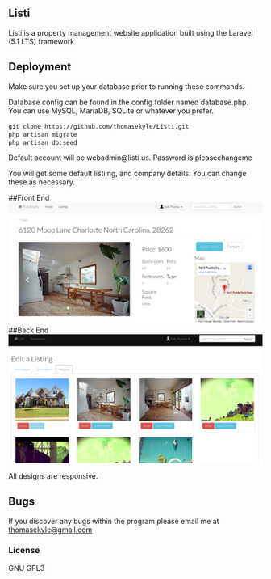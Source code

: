 ## Listi

Listi is a property management website application built using the Laravel (5.1 LTS) framework

## Deployment
<p>Make sure you set up your database prior to running these commands.</p>
<p>Database config can be found in the config folder named database.php. You can use MySQL, MariaDB, SQLite or whatever you prefer.
</p>

    git clone https://github.com/thomasekyle/Listi.git
    php artisan migrate
    php artisan db:seed
  
<p>Default account will be webadmin@listi.us. Password is pleasechangeme</p>
<p>You will get some default listiing, and company details. You can change these as necessary.</p>

##Front End
![ScreenShot](listifront.png)
##Back End
![ScreenShot](listiback.png)

All designs are responsive.

## Bugs

If you discover any bugs within the program please email me at thomasekyle@gmail.com

### License

GNU GPL3

